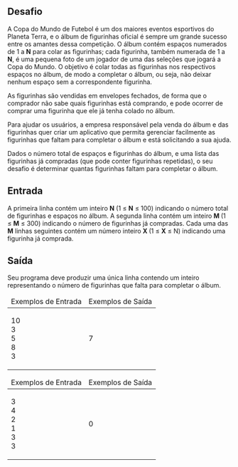 <h2>Desafio</h2>

<p>A Copa do Mundo de Futebol é um dos maiores eventos esportivos do Planeta Terra, e o álbum de figurinhas oficial é sempre um grande sucesso entre os amantes dessa competição. O álbum contém espaços numerados de 1 a <strong>N</strong> para colar as figurinhas; cada figurinha, também numerada de 1 a <strong>N</strong>, é uma pequena foto de um jogador de uma das seleções que jogará a Copa do Mundo. O objetivo é colar todas as figurinhas nos respectivos espaços no álbum, de modo a completar o álbum, ou seja, não deixar nenhum espaço sem a correspondente figurinha.</p>

<p>As figurinhas são vendidas em envelopes fechados, de forma que o comprador não sabe quais figurinhas está comprando, e pode ocorrer de comprar uma figurinha que ele já tenha colado no álbum.</p>

<p>Para ajudar os usuários, a empresa responsável pela venda do álbum e das figurinhas quer criar um aplicativo que permita gerenciar facilmente as figurinhas que faltam para completar o álbum e está solicitando a sua ajuda.</p>

<p>Dados o número total de espaços e figurinhas do álbum, e uma lista das figurinhas já compradas (que pode conter figurinhas repetidas), o seu desafio&nbsp;é determinar quantas figurinhas faltam para completar o álbum.</p>
</div>

<h2>Entrada</h2>

<div>
<p>A primeira linha contém um inteiro <strong>N</strong>&nbsp;(1 ≤ <strong>N</strong> ≤ 100) indicando o número total de figurinhas e espaços no álbum. A segunda linha contém um inteiro <strong>M&nbsp;</strong>(1 ≤ <strong>M</strong> ≤ 300) indicando o número de figurinhas já compradas. Cada uma das <strong>M</strong> linhas seguintes contém um número inteiro <strong>X </strong>(1 ≤ <strong>X</strong> ≤ N) indicando uma figurinha já comprada.</p>
</div>

<h2>Saída</h2>

<div>
<p>Seu programa deve produzir uma única linha contendo um inteiro representando o número de figurinhas que falta para completar o álbum.</p>
</div>

<table>
	<thead>
		<tr>
			<td>Exemplos de Entrada</td>
			<td>Exemplos de Saída</td>
		</tr>
	</thead>
	<tbody>
		<tr>
			<td>
			<p>10<br>
			3<br>
			5<br>
			8<br>
			3</p>
			</td>
			<td>
			<p>7</p>
			</td>
		</tr>
	</tbody>
</table>

<table>
	<thead>
		<tr>
			<td>Exemplos de Entrada</td>
			<td>Exemplos de Saída</td>
		</tr>
	</thead>
	<tbody>
		<tr>
			<td>
			<p>3<br>
			4<br>
			2<br>
			1<br>
			3<br>
			3</p>
			</td>
			<td>
			<p>0</p>
			</td>
		</tr>
	</tbody>
</table>

<p>&nbsp;</p> <br><br></div>
